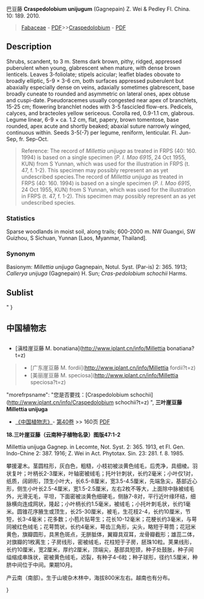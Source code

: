 巴豆藤 **Craspedolobium unijugum** (Gagnepain) Z. Wei & Pedley Fl. China. 10: 189. 2010.

> [Fabaceae](http://www.iplant.cn/info/Fabaceae?t=foc) - [PDF](http://www.iplant.cn/foc/pdf/Fabaceae.pdf)>>[Craspedolobium](http://www.iplant.cn/info/Craspedolobium?t=foc) - [PDF](http://www.iplant.cn/foc/pdf/Craspedolobium.pdf)

## Description

Shrubs, scandent, to 3 m. Stems dark brown, pithy, ridged, appressed puberulent when young, glabrescent when mature, with dense brown lenticels. Leaves 3-foliolate; stipels acicular; leaflet blades obovate to broadly elliptic, 5-9 × 3-6 cm, both surfaces appressed puberulent but abaxially especially dense on veins, adaxially sometimes glabrescent, base broadly cuneate to rounded and asymmetric on lateral ones, apex obtuse and cuspi-date. Pseudoracemes usually congested near apex of branchlets, 15-25 cm; flowering branchlet nodes with 3-5 fascicled flow-ers. Pedicels, calyces, and bracteoles yellow sericeous. Corolla red, 0.9-1.1 cm, glabrous. Legume linear, 6-9 × ca. 1.2 cm, flat, papery, brown tomentose, base rounded, apex acute and shortly beaked; abaxial suture narrowly winged, continuous within. Seeds 3-5(-7) per legume, reniform, lenticular. Fl. Jun-Sep, fr. Sep-Oct.

> Reference: 
> The record of *Millettia unijuga* as treated in FRPS (40: 160. 1994) is based on a single specimen (*P. I. Mao 6915*, 24 Oct 1955, KUN) from S Yunnan, which was used for the illustration in FRPS (t. 47, f. 1-2). This specimen may possibly represent an as yet undescribed species.The record of *Millettia unijuga* as treated in FRPS (40: 160. 1994) is based on a single specimen (*P. I. Mao 6915*, 24 Oct 1955, KUN) from S Yunnan, which was used for the illustration in FRPS (t. 47, f. 1-2). This specimen may possibly represent an as yet undescribed species.

### Statistics
Sparse woodlands in moist soil, along trails; 600-2000 m. NW Guangxi, SW Guizhou, S Sichuan, Yunnan [Laos, Myanmar, Thailand].

### Synonym
Basionym: *Millettia unijuga* Gagnepain, Notul. Syst. (Par-is) 2: 365. 1913; *Callerya unijuga* (Gagnepain) H. Sun; *Cras-pedolobium schochii* Harms.

## Sublist
"
}
## 中国植物志

## 
* [滇桂崖豆藤  M.  bonatiana](http://www.iplant.cn/info/Millettia bonatiana?t=z)
> * [广东崖豆藤  M.  fordii](http://www.iplant.cn/info/Millettia fordii?t=z)
> * [美丽崖豆藤  M.  speciosa](http://www.iplant.cn/info/Millettia speciosa?t=z)

  "morefrpsname": "您是否要找：<span class='spantxt'>[Craspedolobium schochii](http://www.iplant.cn/info/Craspedolobium schochii?t=z)  ",
**三叶崖豆藤 Millettia unijuga**

* [《中国植物志》](http://www.iplant.cn/frps)- [第40卷](http://www.iplant.cn/frps/vol/40) >> 160页 [PDF](http://www.iplant.cn/frps/pdf/40/160.PDF)

**18.三叶崖豆藤（云南种子植物名录）图版47:1-2**

Millettia unijuga Gagnep. in Lecomte, Not. Syst. 2: 365. 1913, et Fl. Gen. Indo-Chine 2: 387. 1916; Z. Wei in Act. Phytotax. Sin. 23: 281. f. 8. 1985.

攀援灌木。茎圆柱形，灰白色，粗糙，小枝初被淡黄色绒毛，后秃净，具细棱。羽状复叶；叶柄长2-3厘米，叶轴密被绒毛；托叶针刺状，长约2毫米；小叶仅1对，纸质，阔卵形，顶生小叶大，长6.5-8厘米，宽3.5-4.5厘米，先端急尖，基部近心形，侧生小叶长2.5-4厘米，宽1.5-2.5厘米，左右2枚不等大，上面除中脉被绒毛外，光滑无毛，平坦，下面密被淡黄色细硬毛，侧脉7-8对，平行近叶缘环结，细脉横向连成网状，隆起；小叶柄长约1.5毫米，被绒毛；小托叶刺毛状，长约1毫米。圆锥花序腋生或顶生，长25-30厘米，被毛，生花枝2-4，长约10厘米，节短，长3-4毫米；花多数；小苞片贴萼生；花长10-12毫米；花梗长约3毫米，与萼同被红色绒毛；花萼筒状，长约4毫米，萼齿三角形，尖头，略短于萼筒；花冠米黄色，旗瓣圆形，具黑色斑点，无胼胝体，翼瓣具双耳，龙骨瓣截形；雄蕊二体，对旗瓣的1枚离生；子房线形，密被绒毛，花柱短于子房，胚珠10粒。荚果线形，长约10厘米，宽2厘米，厚约2厘米，顶端尖，基部具短颈，种子处鼓胀，种子间缢缩成串珠状，密被黄色绒毛，迟裂，有种子4-6粒；种子球形，径约1.5厘米，种脐中间位于中间。果期10月。

产云南（南部）。生于山坡杂木林中，海拔800米左右。越南也有分布。

}